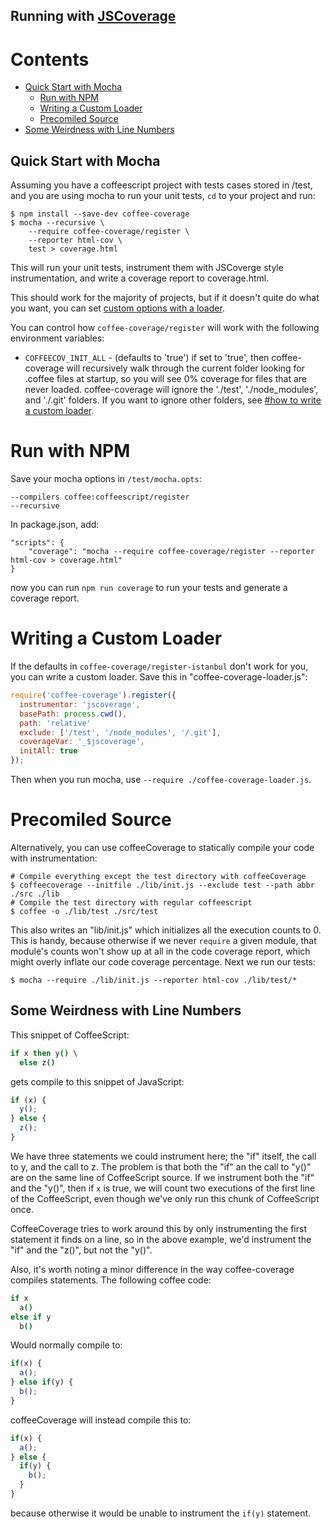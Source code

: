 Running with [JSCoverage](http://siliconforks.com/jscoverage/)
---------------------------------------------------------------

Contents
========

* [Quick Start with Mocha](#quick-start-with-mocha)
  * [Run with NPM](#run-with-npm)
  * [Writing a Custom Loader](#writing-a-custom-loader)
  * [Precomiled Source](#precompiled-source)
* [Some Weirdness with Line Numbers](#some-weirdness-with-line-numbers)

Quick Start with Mocha
----------------------

Assuming you have a coffeescript project with tests cases stored in /test, and you are using
mocha to run your unit tests, `cd` to your project and run:

    $ npm install --save-dev coffee-coverage
    $ mocha --recursive \
        --require coffee-coverage/register \
        --reporter html-cov \
        test > coverage.html

This will run your unit tests, instrument them with JSCoverge style instrumentation, and write
a coverage report to coverage.html.

This should work for the majority of projects, but if it doesn't quite do what you want, you can
set [custom options with a loader](#writing-a-custom-loader).

You can control how `coffee-coverage/register` will work with the following environment variables:

* `COFFEECOV_INIT_ALL` - (defaults to 'true') if set to 'true', then coffee-coverage will
  recursively walk through the current folder looking for .coffee files at startup, so you will see
  0% coverage for files that are never loaded.  coffee-coverage will ignore the './test',
  './node_modules', and './.git' folders.  If you want to ignore other folders, see
  [#how to write a custom loader](#writing-a-custom-loader).

Run with NPM
============

Save your mocha options in `/test/mocha.opts`:

    --compilers coffee:coffeescript/register
    --recursive

In package.json, add:

    "scripts": {
        "coverage": "mocha --require coffee-coverage/register --reporter html-cov > coverage.html"
    }

now you can run `npm run coverage` to run your tests and generate a coverage report.

Writing a Custom Loader
=======================

If the defaults in `coffee-coverage/register-istanbul` don't work for you, you can write a custom
loader.  Save this in "coffee-coverage-loader.js":

```js
require('coffee-coverage').register({
  instrumentor: 'jscoverage',
  basePath: process.cwd(),
  path: 'relative'
  exclude: ['/test', '/node_modules', '/.git'],
  coverageVar: '_$jscoverage',
  initAll: true
});
```

Then when you run mocha, use `--require ./coffee-coverage-loader.js`.

Precomiled Source
=================

Alternatively, you can use coffeeCoverage to statically compile your code with instrumentation:

    # Compile everything except the test directory with coffeeCoverage
    $ coffeecoverage --initfile ./lib/init.js --exclude test --path abbr ./src ./lib
    # Compile the test directory with regular coffeescript
    $ coffee -o ./lib/test ./src/test

This also writes an "lib/init.js" which initializes all the execution counts to 0.  This is handy,
because otherwise if we never `require` a given module, that module's counts won't show up at all
in the code coverage report, which might overly inflate our code coverage percentage.  Next we run
our tests:

    $ mocha --require ./lib/init.js --reporter html-cov ./lib/test/*

Some Weirdness with Line Numbers
--------------------------------

This snippet of CoffeeScript:

```coffeescript
if x then y() \
  else z()
```

gets compile to this snippet of JavaScript:

```js
if (x) {
  y();
} else {
  z();
}
```

We have three statements we could instrument here; the "if" itself, the call to y, and the call to z.
The problem is that both the "if" an the call to "y()" are on the same line of CoffeeScript source.
If we instrument both the "if" and the "y()", then if `x` is true, we will count two executions of the
first line of the CoffeeScript, even though we've only run this chunk of CoffeeScript once.

CoffeeCoverage tries to work around this by only instrumenting the first statement it finds on a
line, so in the above example, we'd instrument the "if" and the "z()", but not the "y()".

Also, it's worth noting a minor difference in the way coffee-coverage compiles statements.  The
following coffee code:

```coffeescript
if x
  a()
else if y
  b()
````

Would normally compile to:

```js
if(x) {
  a();
} else if(y) {
  b();
}
```

coffeeCoverage will instead compile this to:

```js
if(x) {
  a();
} else {
  if(y) {
    b();
  }
}
```

because otherwise it would be unable to instrument the `if(y)` statement.
